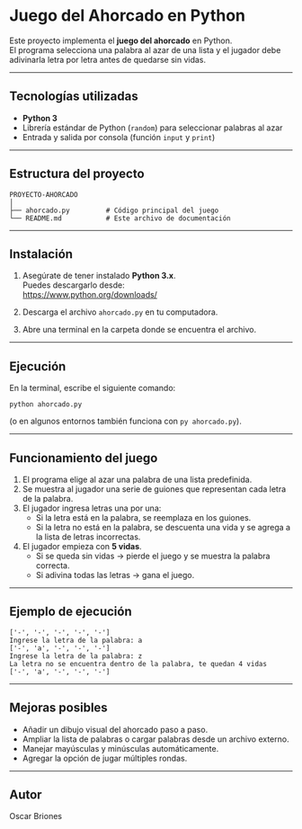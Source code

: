 # Juego del Ahorcado en Python

Este proyecto implementa el **juego del ahorcado** en Python.  
El programa selecciona una palabra al azar de una lista y el jugador debe adivinarla letra por letra antes de quedarse sin vidas.  

---

## Tecnologías utilizadas

- **Python 3**  
- Librería estándar de Python (`random`) para seleccionar palabras al azar  
- Entrada y salida por consola (función `input` y `print`)  

---

## Estructura del proyecto

```
PROYECTO-AHORCADO
│
├── ahorcado.py         # Código principal del juego
└── README.md           # Este archivo de documentación
```

---

## Instalación

1. Asegúrate de tener instalado **Python 3.x**.  
   Puedes descargarlo desde:  
   https://www.python.org/downloads/

2. Descarga el archivo `ahorcado.py` en tu computadora.  

3. Abre una terminal en la carpeta donde se encuentra el archivo.  

---

## Ejecución

En la terminal, escribe el siguiente comando:

```
python ahorcado.py
```

(o en algunos entornos también funciona con `py ahorcado.py`).

---

## Funcionamiento del juego

1. El programa elige al azar una palabra de una lista predefinida.  
2. Se muestra al jugador una serie de guiones que representan cada letra de la palabra.  
3. El jugador ingresa letras una por una:  
   - Si la letra está en la palabra, se reemplaza en los guiones.  
   - Si la letra no está en la palabra, se descuenta una vida y se agrega a la lista de letras incorrectas.  
4. El jugador empieza con **5 vidas**.  
   - Si se queda sin vidas → pierde el juego y se muestra la palabra correcta.  
   - Si adivina todas las letras → gana el juego.  

---

## Ejemplo de ejecución

```
['-', '-', '-', '-', '-']
Ingrese la letra de la palabra: a
['-', 'a', '-', '-', '-']
Ingrese la letra de la palabra: z
La letra no se encuentra dentro de la palabra, te quedan 4 vidas
['-', 'a', '-', '-', '-']
```

---

## Mejoras posibles

- Añadir un dibujo visual del ahorcado paso a paso.  
- Ampliar la lista de palabras o cargar palabras desde un archivo externo.  
- Manejar mayúsculas y minúsculas automáticamente.  
- Agregar la opción de jugar múltiples rondas.  

---

## Autor
Oscar Briones 